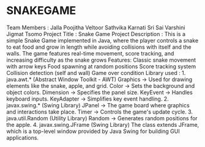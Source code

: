 # SNAKEGAME
Team Members        :  Jalla Poojitha
                       Veltoor Sathvika
                       Karnati Sri Sai Varshini
                       Jigmat Tsomo
Project Title       :  Snake Game
Project Description :  This is a simple Snake Game implemented in Java, where the player controls a snake to eat food and grow in length while avoiding collisions with 
                       itself 
                       and the walls. The game features real-time movement, score tracking, and increasing difficulty as the snake grows
                       Features:
                       Classic snake movement with arrow keys
                       Food spawning at random positions
                       Score tracking system
                       Collision detection (self and wall)
                       Game over condition 
Library used        :  1. java.awt.* (Abstract Window Toolkit - AWT)
                         Graphics → Used for drawing elements like the snake, apple, and grid.
                         Color → Sets the background and object colors.
                         Dimension → Specifies the panel size.
                         KeyEvent → Handles keyboard inputs.
                         KeyAdapter → Simplifies key event handling.
                      2. javax.swing.* (Swing Library)
                         JPanel → The game board where graphics and interactions take place.
                         Timer → Controls the game's update cycle.
                      3. java.util.Random (Utility Library)
                         Random → Generates random positions for the apple.
                      4. javax.swing.JFrame (Swing Library)
                         The class extends JFrame, which is a top-level window provided by Java Swing for building GUI applications.

